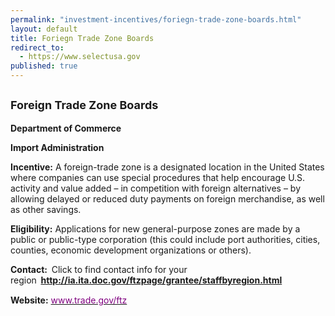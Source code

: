 ```yaml
---
permalink: "investment-incentives/foriegn-trade-zone-boards.html"
layout: default
title: Foriegn Trade Zone Boards
redirect_to:
  - https://www.selectusa.gov
published: true
---
```


<H2><SPAN style="FONT-SIZE: large">Foreign Trade Zone Boards</span></h2>
<P><STRONG>Department of Commerce</strong></p>
<P><STRONG>Import Administration</strong></p>
<P><STRONG>Incentive:</strong> A foreign-trade zone is a designated location in the United States where companies can use special procedures that help encourage U.S. activity and value added – in competition with foreign alternatives – by allowing delayed or reduced duty payments on foreign merchandise, as well as other savings. </p>
<P><STRONG>Eligibility:</strong> Applications for new general-purpose zones are made by a public or public-type corporation (this could include port authorities, cities, counties, economic development organizations or others).</p>
<P><STRONG>Contact:&nbsp;&nbsp;</strong>Click to find contact info for your region<STRONG>&nbsp;&nbsp;<A href="http://ia.ita.doc.gov/ftzpage/grantee/staffbyregion.html">http://ia.ita.doc.gov/ftzpage/grantee/staffbyregion.html</a></strong><SPAN style="FONT-FAMILY: Times New Roman">&nbsp;</span></p>
<P><STRONG>Website:</strong> <A href="http://www.trade.gov/ftz"><SPAN style="COLOR: #800080">www.trade.gov/ftz</span></a></p>